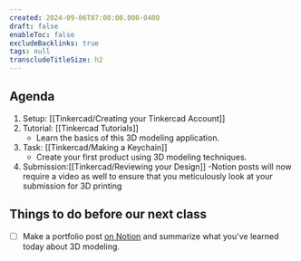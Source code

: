 ```yaml
---
created: 2024-09-06T07:00:00.000-0400
draft: false
enableToc: false
excludeBacklinks: true
tags: null
transcludeTitleSize: h2
---
```


## Agenda
1. Setup: [[Tinkercad/Creating your Tinkercad Account]]
2. Tutorial: [[Tinkercad Tutorials]]
	- Learn the basics of this 3D modeling application.
3. Task: [[Tinkercad/Making a Keychain]]
	- Create your first product using 3D modeling techniques.
4. Submission:[[Tinkercad/Reviewing your Design]]
	-Notion posts will now require a video as well to ensure that you meticulously look at your submission for 3D printing

## Things to do before our next class
- [ ] Make a portfolio post [on Notion](https://notion.so) and summarize what you've learned today about 3D modeling.